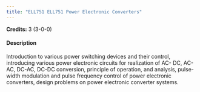 ```yaml
---
title: "ELL751 ELL751 Power Electronic Converters"
---
```

**Credits:** 3 (3-0-0)

#### Description
Introduction to various power switching devices and their control, introducing various power electronic circuits for realization of AC- DC, AC-AC, DC-AC, DC-DC conversion, principle of operation, and analysis, pulse-width modulation and pulse frequency control of power electronic converters, design problems on power electronic converter systems.